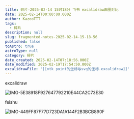 ```yaml
---
title: 碎片-2025-02-14 15时18分 飞书 excalidraw画图对比
date: 2025-02-14T00:00:00.000Z
author: KazooTTT
tags:
  - 碎片
description: null
slug: fragmented-notes-2025-02-14-15-18-56
published: false
toAstro: true
astroType: null
category: 碎片
date_created: 2025-02-14T07:18:56.000Z
date_modified: 2025-02-19T17:54:50.000Z
excalidrawFile: '[[vtk point的坐标与svg的坐标.excalidraw]]'
---
```


excalidraw

![IMG-5E38918F927647792210E44CA2C73E30](/mdImages/IMG-5E38918F927647792210E44CA2C73E30.png)

feishu 

![IMG-449FF87F77D723DA1A144F2B3BCB890F](/mdImages/IMG-449FF87F77D723DA1A144F2B3BCB890F.png)
